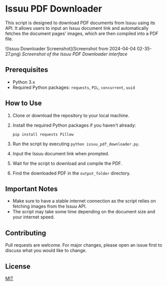 # Issuu PDF Downloader

This script is designed to download PDF documents from Issuu using its API. It allows users to input an Issuu document link and automatically fetches the document pages' images, which are then compiled into a PDF file.

![Issuu Downloader Screenshot](Screenshot from 2024-04-04 02-35-27.png)
*Screenshot of the Issuu PDF Downloader interface*


## Prerequisites

- Python 3.x
- Required Python packages: `requests`, `PIL`, `concurrent`, `uuid`

## How to Use

1. Clone or download the repository to your local machine.
2. Install the required Python packages if you haven't already:

    ```
    pip install requests Pillow
    ```
   
3. Run the script by executing `python issuu_pdf_downloader.py`.
4. Input the Issuu document link when prompted.
5. Wait for the script to download and compile the PDF.
6. Find the downloaded PDF in the `output_folder` directory.

## Important Notes

- Make sure to have a stable internet connection as the script relies on fetching images from the Issuu API.
- The script may take some time depending on the document size and your internet speed.

## Contributing

Pull requests are welcome. For major changes, please open an issue first to discuss what you would like to change.

## License

[MIT](https://choosealicense.com/licenses/mit/)
